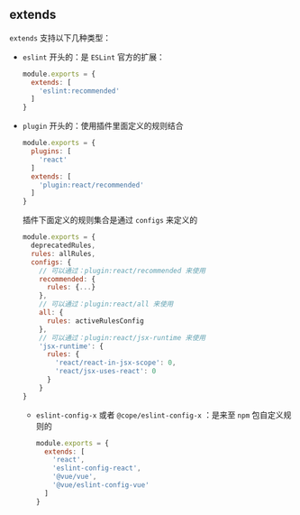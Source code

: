 ## extends

`extends` 支持以下几种类型：

- `eslint` 开头的：是 `ESLint` 官方的扩展：

    ```jsx
    module.exports = {
      extends: [
        'eslint:recommended'
      ]
    }
    ```

- `plugin` 开头的：使用插件里面定义的规则结合

    ```jsx
    module.exports = {
      plugins: [
        'react'
      ]
      extends: [
        'plugin:react/recommended'
      ]
    }
    ```

    插件下面定义的规则集合是通过 `configs` 来定义的

    ```jsx
    module.exports = {
      deprecatedRules,
      rules: allRules,
      configs: {
        // 可以通过：plugin:react/recommended 来使用
        recommended: {
          rules: {...}
        },
        // 可以通过：plugin:react/all 来使用
        all: {
          rules: activeRulesConfig
        },
        // 可以通过：plugin:react/jsx-runtime 来使用
        'jsx-runtime': {
          rules: {
            'react/react-in-jsx-scope': 0,
            'react/jsx-uses-react': 0
          }
        }
    }
    ```

  - `eslint-config-x` 或者 `@cope/eslint-config-x` ：是来至 `npm` 包自定义规则的

    ```jsx
    module.exports = {
      extends: [
        'react',
        'eslint-config-react',
        '@vue/vue',
        '@vue/eslint-config-vue'
      ]
    }
    ```
